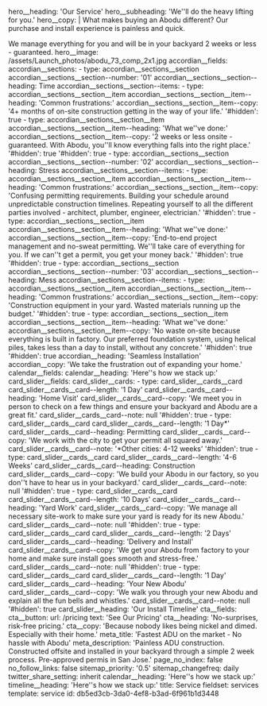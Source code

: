 hero__heading: 'Our Service'
hero__subheading: 'We''ll do the heavy lifting for you.'
hero__copy: |
  What makes buying an Abodu different?  Our purchase and install experience is painless and quick.
  
  We manage everything for you and will be in your backyard 2 weeks or less - guaranteed.
hero__image: /assets/Launch_photos/abodu_73_comp_2x1.jpg
accordian__fields:
  accordian__sections:
    -
      type: accordian__sections__section
      accordian__sections__section--number: '01'
      accordian__sections__section--heading: Time
      accordian__sections__section--items:
        -
          type: accordian__sections__section__item
          accordian__sections__section__item--heading: 'Common frustrations:'
          accordian__sections__section__item--copy: '4+ months of on-site construction getting in the way of your life.'
          '#hidden': true
        -
          type: accordian__sections__section__item
          accordian__sections__section__item--heading: 'What we''ve done:'
          accordian__sections__section__item--copy: '2 weeks or less onsite - guaranteed. With Abodu, you''ll know everything falls into the right place.'
          '#hidden': true
      '#hidden': true
    -
      type: accordian__sections__section
      accordian__sections__section--number: '02'
      accordian__sections__section--heading: Stress
      accordian__sections__section--items:
        -
          type: accordian__sections__section__item
          accordian__sections__section__item--heading: 'Common frustrations:'
          accordian__sections__section__item--copy: 'Confusing permitting requirements. Building your schedule around unpredictable construction timelines. Repeating yourself to all the different parties involved - architect, plumber, engineer, electrician.'
          '#hidden': true
        -
          type: accordian__sections__section__item
          accordian__sections__section__item--heading: 'What we''ve done:'
          accordian__sections__section__item--copy: 'End-to-end project management and no-sweat permitting. We''ll take care of everything for you. If we can''t get a permit, you get your money back.'
          '#hidden': true
      '#hidden': true
    -
      type: accordian__sections__section
      accordian__sections__section--number: '03'
      accordian__sections__section--heading: Mess
      accordian__sections__section--items:
        -
          type: accordian__sections__section__item
          accordian__sections__section__item--heading: 'Common frustrations:'
          accordian__sections__section__item--copy: 'Construction equipment in your yard. Wasted materials running up the budget.'
          '#hidden': true
        -
          type: accordian__sections__section__item
          accordian__sections__section__item--heading: 'What we''ve done:'
          accordian__sections__section__item--copy: 'No waste on-site because everything is built in factory. Our preferred foundation system, using helical piles, takes less than a day to install, without any concrete.'
          '#hidden': true
      '#hidden': true
  accordian__heading: 'Seamless Installation'
  accordian__copy: 'We take the frustration out of expanding your home.'
calendar__fields:
  calendar__heading: 'Here''s how we stack up:'
card_slider__fields:
  card_slider__cards:
    -
      type: card_slider__cards__card
      card_slider__cards__card--length: '1 Day'
      card_slider__cards__card--heading: 'Home Visit'
      card_slider__cards__card--copy: 'We meet you in person to check on a few things and ensure your backyard and Abodu are a great fit.'
      card_slider__cards__card--note: null
      '#hidden': true
    -
      type: card_slider__cards__card
      card_slider__cards__card--length: '1 Day*'
      card_slider__cards__card--heading: Permitting
      card_slider__cards__card--copy: 'We work with the city to get your permit all squared away.'
      card_slider__cards__card--note: '*Other cities: 4-12 weeks'
      '#hidden': true
    -
      type: card_slider__cards__card
      card_slider__cards__card--length: '4-6 Weeks'
      card_slider__cards__card--heading: Construction
      card_slider__cards__card--copy: 'We build your Abodu in our factory, so you don''t have to hear us in your backyard.'
      card_slider__cards__card--note: null
      '#hidden': true
    -
      type: card_slider__cards__card
      card_slider__cards__card--length: '10 Days'
      card_slider__cards__card--heading: 'Yard Work'
      card_slider__cards__card--copy: 'We manage all necessary site-work to make sure your yard is ready for its new Abodu.'
      card_slider__cards__card--note: null
      '#hidden': true
    -
      type: card_slider__cards__card
      card_slider__cards__card--length: '2 Days'
      card_slider__cards__card--heading: 'Delivery and Install'
      card_slider__cards__card--copy: 'We get your Abodu from factory to your home and make sure install goes smooth and stress-free.'
      card_slider__cards__card--note: null
      '#hidden': true
    -
      type: card_slider__cards__card
      card_slider__cards__card--length: '1 Day'
      card_slider__cards__card--heading: 'Your New Abodu'
      card_slider__cards__card--copy: 'We walk you through your new Abodu and explain all the fun bells and whistles.'
      card_slider__cards__card--note: null
      '#hidden': true
  card_slider__heading: 'Our Install Timeline'
cta__fields:
  cta__button:
    url: /pricing
    text: 'See Our Pricing'
  cta__heading: 'No-surprises, risk-free pricing.'
  cta__copy: 'Because nobody likes being nickel and dimed. Especially with their home.'
meta_title: 'Fastest ADU on the market - No hassle with Abodu'
meta_description: 'Painless ADU construction. Constructed offsite and installed in your backyard through a simple 2 week process. Pre-approved permis in San Jose.'
page_no_index: false
no_follow_links: false
sitemap_priority: '0.5'
sitemap_changefreq: daily
twitter_share_setting: inherit
calendar__heading: 'Here''s how we stack up:'
timeline__heading: 'Here''s how we stack up:'
title: Service
fieldset: services
template: service
id: db5ed3cb-3da0-4ef8-b3ad-6f961b1d3448

